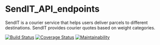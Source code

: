 # SendIT_API_endpoints
SendIT is a courier service that helps users deliver parcels to different destinations. SendIT provides courier quotes based on weight categories.

[![Build Status](https://travis-ci.org/kalsmic/SendIT_API_endpoints.svg?branch=develop)](https://travis-ci.org/kalsmic/SendIT_API_endpoints) [![Coverage Status](https://coveralls.io/repos/github/kalsmic/SendIT_API_endpoints/badge.svg?branch=revise_app_structure)](https://coveralls.io/github/kalsmic/SendIT_API_endpoints?branch=revise_app_structure) [![Maintainability](https://api.codeclimate.com/v1/badges/a99a88d28ad37a79dbf6/maintainability)](https://codeclimate.com/github/codeclimate/codeclimate/maintainability)



